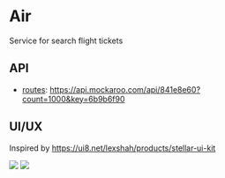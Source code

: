 # Air

Service for search flight tickets

## API

- [routes](https://www.mockaroo.com/841e8e60): https://api.mockaroo.com/api/841e8e60?count=1000&key=6b9b6f90

## UI/UX

Inspired by https://ui8.net/lexshah/products/stellar-ui-kit

![](https://images.ui8.net/uploads/artboard-11_1552663155229.jpg)
![](https://images.ui8.net/uploads/artboard-11_1552663291992.jpg)
